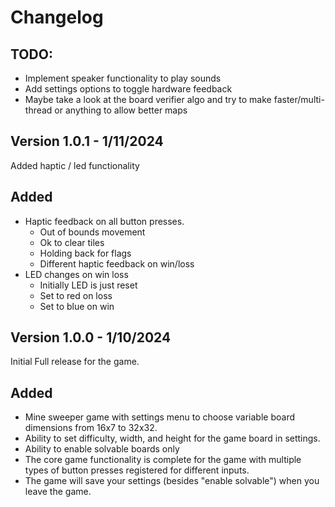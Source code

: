 
# Changelog
## TODO:
- Implement speaker functionality to play sounds
- Add settings options to toggle hardware feedback
- Maybe take a look at the board verifier algo and try to make faster/multi-thread or anything to allow better maps

## Version 1.0.1 - 1/11/2024

Added haptic / led functionality

## Added
- Haptic feedback on all button presses.
    - Out of bounds movement
    - Ok to clear tiles
    - Holding back for flags
    - Different haptic feedback on win/loss
- LED changes on win loss
    - Initially LED is just reset
    - Set to red on loss
    - Set to blue on win

## Version 1.0.0 - 1/10/2024

Initial Full release for the game.

## Added
- Mine sweeper game with settings menu to choose variable board dimensions from 16x7 to 32x32.
- Ability to set difficulty, width, and height for the game board in settings.
- Ability to enable solvable boards only
- The core game functionality is complete for the game with multiple types of button presses registered for different inputs.
- The game will save your settings (besides "enable solvable") when you leave the game.
